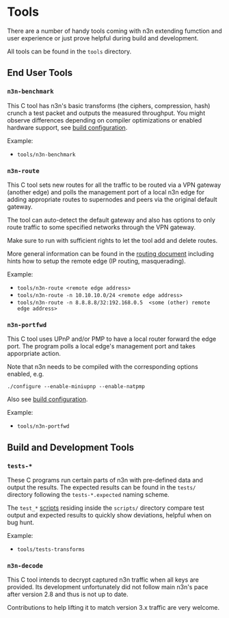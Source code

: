 # Tools

There are a number of handy tools coming with n3n extending fumction and
user experience or just prove helpful during build and development.

All tools can be found in the `tools` directory.

## End User Tools

### `n3n-benchmark`

This C tool has n3n's basic transforms (the ciphers, compression, hash)
crunch a test packet and outputs the measured throughput. You might observe
differences depending on compiler optimizations or enabled hardware support,
see [build configuration](BuildConfig.md).

Example:
- `tools/n3n-benchmark`

### `n3n-route`

This C tool sets new routes for all the traffic to be routed via a VPN gateway
(another edge) and polls the management port of a local n3n edge for adding
appropriate routes to supernodes and peers via the original default gateway.

The tool can auto-detect the default gateway and also has options to only route
traffic to some specified networks through the VPN gateway.

Make sure to run with sufficient rights to let the tool add and delete routes.

More general information can be found in the [routing document](Routing.md)
including hints how to setup the remote edge (IP routing, masquerading).

Example:
- `tools/n3n-route <remote edge address>`
- `tools/n3n-route -n 10.10.10.0/24 <remote edge address>`
- `tools/n3n-route -n 8.8.8.8/32:192.168.0.5  <some (other) remote edge address>`

### `n3n-portfwd`

This C tool uses UPnP and/or PMP to have a local router forward the edge port.
The program polls a local edge's management port and takes apporpriate action.

Note that n3n needs to be compiled with the corresponding options enabled, e.g.

```
./configure --enable-miniupnp --enable-natpmp
```

Also see [build configuration](BuildConfig.md).

Example:
- `tools/n3n-portfwd`


## Build and Development Tools

### `tests-*`

These C programs run certain parts of n3n with pre-defined data and output
the results. The expected results can be found in the `tests/` directory
following the `tests-*.expected` naming scheme.

The `test_*` [scripts](Scripts.md) residing inside the `scripts/` directory
compare test output and expected results to quickly show deviations, helpful
when on bug hunt.

Example:
- `tools/tests-transforms`

### `n3n-decode`

This C tool intends to decrypt captured n3n traffic when all keys are provided.
Its development unfortunately did not follow main n3n's pace after version 2.8 
and thus is not up to date.

Contributions to help lifting it to match version 3.x traffic are very welcome.
